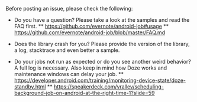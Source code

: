 Before posting an issue, please check the following:

* Do you have a question? Please take a look at the samples and read the FAQ first.
** https://github.com/evernote/android-job#usage
** https://github.com/evernote/android-job/blob/master/FAQ.md

* Does the library crash for you? Please provide the version of the library, a log, stacktrace and even better a sample.

* Do your jobs not run as expected or do you see another weird behavior? A full log is necessary. Also keep in mind how Doze works and maintenance windows can delay your job.
** https://developer.android.com/training/monitoring-device-state/doze-standby.html
** https://speakerdeck.com/vrallev/scheduling-background-job-on-android-at-the-right-time-1?slide=59
